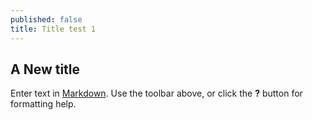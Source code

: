 ```yaml
---
published: false
title: Title test 1
---
```

## A New title

Enter text in [Markdown](http://daringfireball.net/projects/markdown/). Use the toolbar above, or click the **?** button for formatting help.
